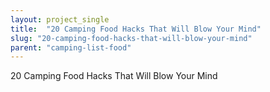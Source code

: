 ```yaml
---
layout: project_single
title:  "20 Camping Food Hacks That Will Blow Your Mind"
slug: "20-camping-food-hacks-that-will-blow-your-mind"
parent: "camping-list-food"
---
```

20 Camping Food Hacks That Will Blow Your Mind